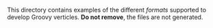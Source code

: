 This directory contains examples of the different _formats_ supported to develop Groovy verticles. 
**Do not remove**, the files are not generated. 
